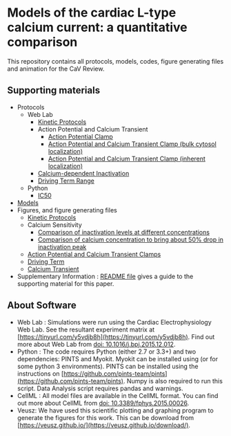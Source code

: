 # Models of the cardiac L-type calcium current: a quantitative comparison
This repository contains all protocols, models, codes, figure generating files and animation for the CaV Review.

## Supporting materials
- Protocols
	- Web Lab
		- [Kinetic Protocols](https://github.com/agrawal-aditi/ical-review/tree/master/Protocols/Web%20Lab/Kinetic_Protcols)
		- Action Potential and Calcium Transient
			- [Action Potential Clamp](https://github.com/agrawal-aditi/ical-review/tree/master/Protocols/Web%20Lab/Action_Potential_Clamps/AP%20Clamp)
			- [Action Potential and Calcium Transient Clamp (bulk cytosol localization)](https://github.com/agrawal-aditi/ical-review/tree/master/Protocols/Web%20Lab/Action_Potential_Clamps/AP%20CaT%20Clamp%20(bulk%20cytosol%20localization))
			- [Action Potential and Calcium Transient Clamp (inherent localization)](https://github.com/agrawal-aditi/ical-review/tree/master/Protocols/Web%20Lab/Action_Potential_Clamps/AP%20CaT%20Clamp%20(inherent%20localization))
		- [Calcium-dependent Inactivation](https://github.com/agrawal-aditi/ical-review/tree/master/Protocols/Web%20Lab/Calcium-dependent%20inactivation)
		- [Driving Term Range](https://github.com/agrawal-aditi/ical-review/tree/master/Protocols/Web%20Lab/Driving_Term_Range)
	- Python
		- [IC50](https://github.com/agrawal-aditi/ical-review/tree/master/Protocols/Python)
- [Models](https://github.com/agrawal-aditi/ical-review/tree/master/Models)
- Figures, and figure generating files
	- [Kinetic Protocols](https://github.com/agrawal-aditi/ical-review/tree/master/Data%20Analysis/Kinetic_protocols)
	- Calcium Sensitivity
		- [Comparison of inactivation levels at different concentrations](https://github.com/agrawal-aditi/ical-review/tree/master/Data%20Analysis/calcium_sensitivity/CDI)
		- [Comparison of calcium concentration to bring about 50% drop in inactivation peak](https://github.com/agrawal-aditi/ical-review/tree/master/Data%20Analysis/calcium_sensitivity/ic50)
	- [Action Potential and Calcium Transient Clamps](https://github.com/agrawal-aditi/ical-review/tree/master/Data%20Analysis/AP_CaT_Clamp)
	- [Driving Term](https://github.com/agrawal-aditi/ical-review/tree/master/Data%20Analysis/Driving_term)
	- [Calcium Transient](https://github.com/agrawal-aditi/ical-review/tree/master/Data%20Analysis/calcium_transient)
- Supplementary Information : [README file](https://github.com/agrawal-aditi/ical-review/blob/master/Supplementary%20Information/README.md) gives a guide to the supporting material for this paper.

## About Software
- Web Lab : Simulations were run using the Cardiac Electrophysiology Web Lab. See the resultant experiment matrix at [https://tinyurl.com/y5vdjb8h](https://tinyurl.com/y5vdjb8h). Find out more about Web Lab from [doi: 10.1016/j.bpj.2015.12.012](https://dx.doi.org/10.1016%2Fj.bpj.2015.12.012).
- Python : The code requires Python (either 2.7 or 3.3+) and two dependencies: PINTS and Myokit. Myokit can be installed using <pip install myokit> (or <pip3 install myokit> for some python 3 environments). PINTS can be installed using the instructions on [https://github.com/pints-team/pints](https://github.com/pints-team/pints). Numpy is also required to run this script. Data Analysis script requires pandas and warnings.
- CellML : All model files are available in the CellML format. You can find out more about CellML from [doi: 10.3389/fphys.2015.00026](https://www.frontiersin.org/articles/10.3389/fphys.2015.00026/full).
- Veusz: We have used this scientific plotting and graphing program to generate the figures for this work. This can be download from [https://veusz.github.io/](https://veusz.github.io/download/).


